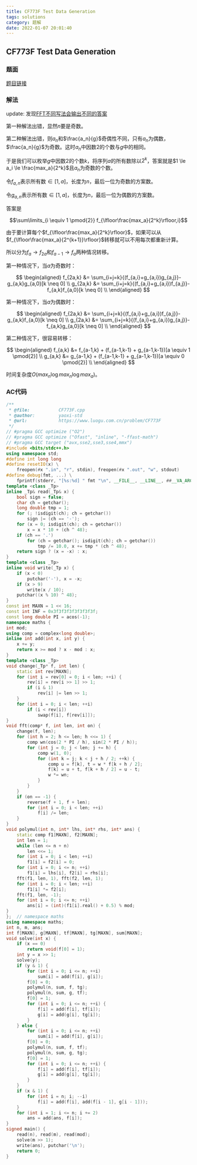 ```yaml
---
title: CF773F Test Data Generation
tags: solutions
category: 题解
date: 2022-01-07 20:01:40
---
```


## CF773F Test Data Generation
<!-- more -->

### 题面

[题目链接](https://www.luogu.com.cn/problem/CF773F)

### 解法

update: 发现[FFT不同写法会输出不同的答案](https://www.luogu.com.cn/discuss/396583)

第一种解法出错，显然$n$要是奇数。

第二种解法出错，则$a_n$和$\frac{a_n}{g}$奇偶性不同，只有$a_n$为偶数，$\frac{a_n}{g}$为奇数。这时$a_n$中因数$2$的个数与$g$中的相同。

于是我们可以枚举$g$中因数$2$的个数$k$，将序列$a$的所有数除以$2^k$，答案就是$1 \le a_i \le \frac{max_a}{2^k}$且$a_n$为奇数的个数。

令$f_{a,n}$表示所有数$\in [1,a]$，长度为$n$，最后一位为奇数的方案数。

令$g_{a,n}$表示所有数$\in [1,a]$，长度为$n$，最后一位为偶数的方案数。

答案是

$$\sum\limits_{i \equiv 1 \pmod{2}} f_{\lfloor\frac{max_a}{2^k}\rfloor,i}$$

由于要计算每个$f_{\lfloor\frac{max_a}{2^k}\rfloor}$，如果可以从$f_{\lfloor\frac{max_a}{2^{k+1}}\rfloor}$转移就可以不用每次都重新计算。

所以分为$f_{a} \to f_{2a}$和$f_{a-1} \to f_{a}$两种情况转移。

第一种情况下，当$a$为奇数时：

$$
\begin{aligned}
f_{2a,k} &= \sum_{i+j=k}{(f_{a,i}+g_{a,i})g_{a,j}}-g_{a,k}g_{a,0}[k \neq 0] \\
g_{2a,k} &= \sum_{i+j=k}{(f_{a,i}+g_{a,i})f_{a,j}}-f_{a,k}f_{a,0}[k \neq 0] \\
\end{aligned}
$$

第一种情况下，当$a$为偶数时：

$$
\begin{aligned}
f_{2a,k} &= \sum_{i+j=k}{(f_{a,i}+g_{a,i})f_{a,j}}-g_{a,k}f_{a,0}[k \neq 0] \\
g_{2a,k} &= \sum_{i+j=k}{(f_{a,i}+g_{a,i})g_{a,j}}-f_{a,k}g_{a,0}[k \neq 0] \\
\end{aligned}
$$

第二种情况下，很容易转移：

$$
\begin{aligned}
f_{a,k} &= f_{a-1,k} + (f_{a-1,k-1} + g_{a-1,k-1})[a \equiv 1 \pmod{2}] \\
g_{a,k} &= g_{a-1,k} + (f_{a-1,k-1} + g_{a-1,k-1})[a \equiv 0 \pmod{2}] \\
\end{aligned}
$$

时间复杂度$O(max_n \log max_n \log max_a)$。

### AC代码

```cpp
/**
 * @file:           CF773F.cpp
 * @author:         yaoxi-std
 * @url:            https://www.luogu.com.cn/problem/CF773F
 */
// #pragma GCC optimize ("O2")
// #pragma GCC optimize ("Ofast", "inline", "-ffast-math")
// #pragma GCC target ("avx,sse2,sse3,sse4,mmx")
#include <bits/stdc++.h>
using namespace std;
#define int long long
#define resetIO(x) \
    freopen(#x ".in", "r", stdin), freopen(#x ".out", "w", stdout)
#define debug(fmt, ...) \
    fprintf(stderr, "[%s:%d] " fmt "\n", __FILE__, __LINE__, ##__VA_ARGS__)
template <class _Tp>
inline _Tp& read(_Tp& x) {
    bool sign = false;
    char ch = getchar();
    long double tmp = 1;
    for (; !isdigit(ch); ch = getchar())
        sign |= (ch == '-');
    for (x = 0; isdigit(ch); ch = getchar())
        x = x * 10 + (ch ^ 48);
    if (ch == '.')
        for (ch = getchar(); isdigit(ch); ch = getchar())
            tmp /= 10.0, x += tmp * (ch ^ 48);
    return sign ? (x = -x) : x;
}
template <class _Tp>
inline void write(_Tp x) {
    if (x < 0)
        putchar('-'), x = -x;
    if (x > 9)
        write(x / 10);
    putchar((x % 10) ^ 48);
}
const int MAXN = 1 << 16;
const int INF = 0x3f3f3f3f3f3f3f3f;
const long double PI = acos(-1);
namespace maths {
int mod;
using comp = complex<long double>;
inline int add(int x, int y) {
    x += y;
    return x >= mod ? x - mod : x;
}
template <class _Tp>
void change(_Tp* f, int len) {
    static int rev[MAXN];
    for (int i = rev[0] = 0; i < len; ++i) {
        rev[i] = rev[i >> 1] >> 1;
        if (i & 1)
            rev[i] |= len >> 1;
    }
    for (int i = 0; i < len; ++i)
        if (i < rev[i])
            swap(f[i], f[rev[i]]);
}
void fft(comp* f, int len, int on) {
    change(f, len);
    for (int h = 2; h <= len; h <<= 1) {
        comp wn(cos(2 * PI / h), sin(2 * PI / h));
        for (int j = 0; j < len; j += h) {
            comp w(1, 0);
            for (int k = j; k < j + h / 2; ++k) {
                comp u = f[k], t = w * f[k + h / 2];
                f[k] = u + t, f[k + h / 2] = u - t;
                w *= wn;
            }
        }
    }
    if (on == -1) {
        reverse(f + 1, f + len);
        for (int i = 0; i < len; ++i)
            f[i] /= len;
    }
}
void polymul(int n, int* lhs, int* rhs, int* ans) {
    static comp f1[MAXN], f2[MAXN];
    int len = 1;
    while (len <= n + n)
        len <<= 1;
    for (int i = 0; i < len; ++i)
        f1[i] = f2[i] = 0;
    for (int i = 0; i <= n; ++i)
        f1[i] = lhs[i], f2[i] = rhs[i];
    fft(f1, len, 1), fft(f2, len, 1);
    for (int i = 0; i < len; ++i)
        f1[i] *= f2[i];
    fft(f1, len, -1);
    for (int i = 0; i <= n; ++i)
        ans[i] = (int)(f1[i].real() + 0.5) % mod;
}
};  // namespace maths
using namespace maths;
int n, m, ans;
int f[MAXN], g[MAXN], tf[MAXN], tg[MAXN], sum[MAXN];
void solve(int x) {
    if (x == 0)
        return void(f[0] = 1);
    int y = x >> 1;
    solve(y);
    if (y & 1) {
        for (int i = 0; i <= n; ++i)
            sum[i] = add(f[i], g[i]);
        f[0] = 0;
        polymul(n, sum, f, tg);
        polymul(n, sum, g, tf);
        f[0] = 1;
        for (int i = 0; i <= n; ++i) {
            f[i] = add(f[i], tf[i]);
            g[i] = add(g[i], tg[i]);
        }
    } else {
        for (int i = 0; i <= n; ++i)
            sum[i] = add(f[i], g[i]);
        f[0] = 0;
        polymul(n, sum, f, tf);
        polymul(n, sum, g, tg);
        f[0] = 1;
        for (int i = 0; i <= n; ++i) {
            f[i] = add(f[i], tf[i]);
            g[i] = add(g[i], tg[i]);
        }
    }
    if (x & 1) {
        for (int i = n; i; --i)
            f[i] = add(f[i], add(f[i - 1], g[i - 1]));
    }
    for (int i = 1; i <= n; i += 2)
        ans = add(ans, f[i]);
}
signed main() {
    read(n), read(m), read(mod);
    solve(m >> 1);
    write(ans), putchar('\n');
    return 0;
}
```